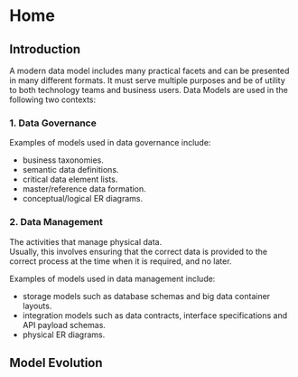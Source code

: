 # Home
## Introduction

A modern data model includes many practical facets and can be presented in many different formats.  It must serve multiple purposes and be of utility to both technology teams and business users.  Data Models are used in the following two contexts:      

### 1. Data Governance
Examples of models used in data governance include:   

- business taxonomies.  
- semantic data definitions.   
- critical data element lists.    
- master/reference data formation.  
- conceptual/logical ER diagrams.  

### 2. Data Management
The activities that manage physical data.  
Usually, this involves ensuring that the correct data is provided to the correct process at the time when it is required, and no later.  

Examples of models used in data management include:  

- storage models such as database schemas and big data container layouts.  
- integration models such as data contracts, interface specifications and API payload schemas.  
- physical ER diagrams.  

## Model Evolution  
